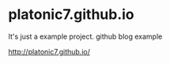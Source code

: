 # platonic7.github.io
It's just a example project. github blog example

http://platonic7.github.io/
